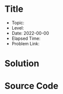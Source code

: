 # Title
* Topic: 
* Level: 
* Date: 2022-00-00
* Elapsed Time: 
* Problem Link: 

# Solution


# Source Code
```cpp

```